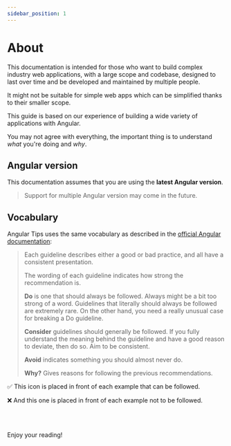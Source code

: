 ```yaml
---
sidebar_position: 1
---
```

# About

This documentation is intended for those who want to build complex industry web applications, with a large scope and codebase, designed to last over time and be developed and maintained by multiple people. 

It might not be suitable for simple web apps which can be simplified thanks to their smaller scope.

This guide is based on our experience of building a wide variety of applications with Angular.

You may not agree with everything, the important thing is to understand *what* you're doing and *why*.

## Angular version

This documentation assumes that you are using the **latest Angular version**.

> Support for multiple Angular version may come in the future.

## Vocabulary

Angular Tips uses the same vocabulary as described in the [official Angular documentation](https://angular.dev/style-guide#style-vocabulary):

>Each guideline describes either a good or bad practice, and all have a consistent presentation.
>
>The wording of each guideline indicates how strong the recommendation is.
>
>**Do** is one that should always be followed. Always might be a bit too strong of a word. Guidelines that literally should always be followed are extremely rare. On the other hand, you need a really unusual case for breaking a Do guideline.
>
>**Consider** guidelines should generally be followed. If you fully understand the meaning behind the guideline and have a good reason to deviate, then do so. Aim to be consistent.
>
>**Avoid** indicates something you should almost never do.
>
>**Why?** Gives reasons for following the previous recommendations.

✅ This icon is placed in front of each example that can be followed.

❌ And this one is placed in front of each example not to be followed.

<br/><br/>

Enjoy your reading!